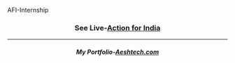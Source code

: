 AFI-Internship
<h3 align="center">See Live-<a href="https://github.com/Aeshtech/AFI-Internship/" title="AFI-Internship">Action for India</a></h3>
<hr>
<h5 align="center">My Portfolio-<a href="https://aeshtech.com">Aeshtech.com</a></h5>

